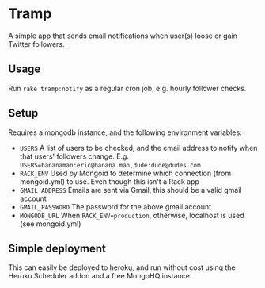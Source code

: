 # Tramp

A simple app that sends email notifications when user(s) loose or gain Twitter followers.

## Usage

Run `rake tramp:notify` as a regular cron job, e.g. hourly follower checks.

## Setup

Requires a mongodb instance, and the following environment variables:

* `USERS` A list of users to be checked, and the email address to notify when that users' followers change. E.g. `USERS=bananaman:eric@banana.man,dude:dude@dudes.com`
* `RACK_ENV` Used by Mongoid to determine which connection (from mongoid.yml) to use. Even though this isn't a Rack app
* `GMAIL_ADDRESS` Emails are sent via Gmail, this should be a valid gmail account
* `GMAIL_PASSWORD` The password for the above gmail account
* `MONGODB_URL` When `RACK_ENV=production`, otherwise, localhost is used (see mongoid.yml)

## Simple deployment

This can easily be deployed to heroku, and run without cost using the Heroku Scheduler addon and a free MongoHQ instance.

